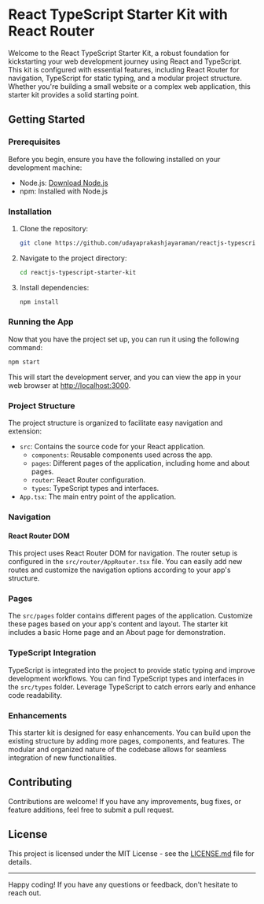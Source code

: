 # React TypeScript Starter Kit with React Router

Welcome to the React TypeScript Starter Kit, a robust foundation for kickstarting your web development journey using React and TypeScript. This kit is configured with essential features, including React Router for navigation, TypeScript for static typing, and a modular project structure. Whether you're building a small website or a complex web application, this starter kit provides a solid starting point.

## Getting Started

### Prerequisites

Before you begin, ensure you have the following installed on your development machine:

- Node.js: [Download Node.js](https://nodejs.org/)
- npm: Installed with Node.js

### Installation

1. Clone the repository:

    ```bash
    git clone https://github.com/udayaprakashjayaraman/reactjs-typescript-starter-kit.git
    ```

2. Navigate to the project directory:

    ```bash
    cd reactjs-typescript-starter-kit
    ```

3. Install dependencies:

    ```bash
    npm install
    ```

### Running the App

Now that you have the project set up, you can run it using the following command:

```bash
npm start
```

This will start the development server, and you can view the app in your web browser at [http://localhost:3000](http://localhost:3000).

### Project Structure

The project structure is organized to facilitate easy navigation and extension:

- `src`: Contains the source code for your React application.
  - `components`: Reusable components used across the app.
  - `pages`: Different pages of the application, including home and about pages.
  - `router`: React Router configuration.
  - `types`: TypeScript types and interfaces.
- `App.tsx`: The main entry point of the application.

### Navigation

#### React Router DOM
This project uses React Router DOM for navigation. The router setup is configured in the `src/router/AppRouter.tsx` file. You can easily add new routes and customize the navigation options according to your app's structure.

### Pages

The `src/pages` folder contains different pages of the application. Customize these pages based on your app's content and layout. The starter kit includes a basic Home page and an About page for demonstration.

### TypeScript Integration

TypeScript is integrated into the project to provide static typing and improve development workflows. You can find TypeScript types and interfaces in the `src/types` folder. Leverage TypeScript to catch errors early and enhance code readability.

### Enhancements

This starter kit is designed for easy enhancements. You can build upon the existing structure by adding more pages, components, and features. The modular and organized nature of the codebase allows for seamless integration of new functionalities.

## Contributing

Contributions are welcome! If you have any improvements, bug fixes, or feature additions, feel free to submit a pull request.

## License

This project is licensed under the MIT License - see the [LICENSE.md](LICENSE.md) file for details.

---

Happy coding! If you have any questions or feedback, don't hesitate to reach out.